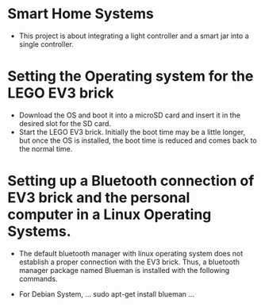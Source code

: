 # Smart Home Systems

* This project is about integrating a light controller and a smart jar into a single controller. 

# Setting the Operating system for the LEGO EV3 brick

* Download the OS and boot it into a microSD card and insert it in the desired slot for the SD card. 
* Start the LEGO EV3 brick. Initially the boot time may be a little longer, but once the OS is installed, the boot time is reduced and comes back to the normal time.

# Setting up a Bluetooth connection of EV3 brick and the personal computer in a Linux Operating Systems.

* The default bluetooth manager with linux operating system does not establish a proper connection with the EV3 brick. Thus, a bluetooth manager package named Blueman is installed with the following commands. 

* For Debian System,
... 
sudo apt-get install blueman
...
